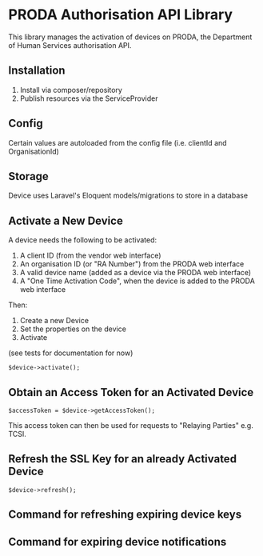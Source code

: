 # PRODA Authorisation API Library
This library manages the activation of devices on PRODA, the Department of Human Services authorisation API.

## Installation
1. Install via composer/repository
2. Publish resources via the ServiceProvider

## Config
Certain values are autoloaded from the config file (i.e. clientId and OrganisationId)

## Storage
Device uses Laravel's Eloquent models/migrations to store in a database

## Activate a New Device
A device needs the following to be activated:
1. A client ID (from the vendor web interface)
2. An organisation ID (or "RA Number") from the PRODA web interface
3. A valid device name (added as a device via the PRODA web interface)
4. A "One Time Activation Code", when the device is added to the PRODA web interface

Then:
1. Create a new Device
2. Set the properties on the device
3. Activate

(see tests for documentation for now)

```
$device->activate();
```

## Obtain an Access Token for an Activated Device
```
$accessToken = $device->getAccessToken();
```

This access token can then be used for requests to "Relaying Parties" e.g. TCSI.

## Refresh the SSL Key for an already Activated Device
```
$device->refresh();
```

## Command for refreshing expiring device keys

## Command for expiring device notifications
